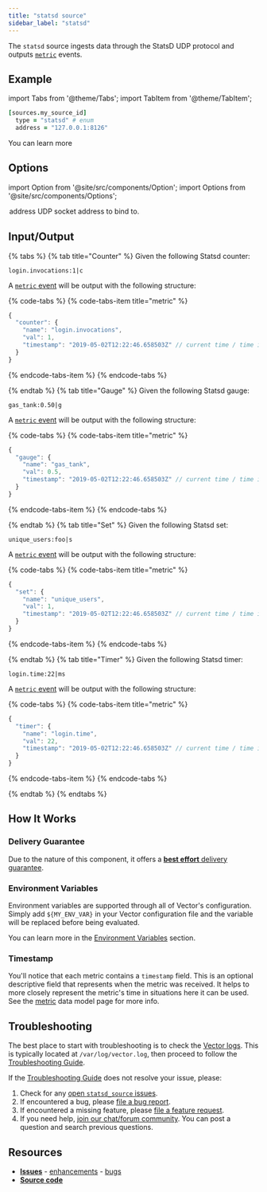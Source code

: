 ```yaml
---
title: "statsd source" 
sidebar_label: "statsd"
---
```


The `statsd` source ingests data through the StatsD UDP protocol and outputs [`metric`][docs.data-model.metric] events.

## Example

import Tabs from '@theme/Tabs';
import TabItem from '@theme/TabItem';


```coffeescript
[sources.my_source_id]
  type = "statsd" # enum
  address = "127.0.0.1:8126"
```



You can learn more

## Options

import Option from '@site/src/components/Option';
import Options from '@site/src/components/Options';

<Options filters={true}>


<Option
  defaultValue={null}
  enumValues={null}
  examples={["127.0.0.1:8126"]}
  name={"address"}
  nullable={false}
  path={null}
  relevantWhen={null}
  required={true}
  simple={true}
  type={"string"}
  unit={null}>

### address

UDP socket address to bind to.


</Option>


</Options>

## Input/Output

{% tabs %}
{% tab title="Counter" %}
Given the following Statsd counter:

```
login.invocations:1|c
```

A [`metric` event][docs.data-model.metric] will be output with the following structure:

{% code-tabs %}
{% code-tabs-item title="metric" %}
```javascript
{
  "counter": {
    "name": "login.invocations",
    "val": 1,
    "timestamp": "2019-05-02T12:22:46.658503Z" // current time / time ingested
  }
}
```
{% endcode-tabs-item %}
{% endcode-tabs %}

{% endtab %}
{% tab title="Gauge" %}
Given the following Statsd gauge:

```
gas_tank:0.50|g
```

A [`metric` event][docs.data-model.metric] will be output with the following structure:

{% code-tabs %}
{% code-tabs-item title="metric" %}
```javascript
{
  "gauge": {
    "name": "gas_tank",
    "val": 0.5,
    "timestamp": "2019-05-02T12:22:46.658503Z" // current time / time ingested
  }
}
```
{% endcode-tabs-item %}
{% endcode-tabs %}

{% endtab %}
{% tab title="Set" %}
Given the following Statsd set:

```
unique_users:foo|s
```

A [`metric` event][docs.data-model.metric] will be output with the following structure:

{% code-tabs %}
{% code-tabs-item title="metric" %}
```javascript
{
  "set": {
    "name": "unique_users",
    "val": 1,
    "timestamp": "2019-05-02T12:22:46.658503Z" // current time / time ingested
  }
}
```
{% endcode-tabs-item %}
{% endcode-tabs %}

{% endtab %}
{% tab title="Timer" %}
Given the following Statsd timer:

```
login.time:22|ms 
```

A [`metric` event][docs.data-model.metric] will be output with the following structure:

{% code-tabs %}
{% code-tabs-item title="metric" %}
```javascript
{
  "timer": {
    "name": "login.time",
    "val": 22,
    "timestamp": "2019-05-02T12:22:46.658503Z" // current time / time ingested
  }
}
```
{% endcode-tabs-item %}
{% endcode-tabs %}

{% endtab %}
{% endtabs %}

## How It Works

### Delivery Guarantee

Due to the nature of this component, it offers a
[**best effort** delivery guarantee][docs.guarantees#best-effort-delivery].

### Environment Variables

Environment variables are supported through all of Vector's configuration.
Simply add `${MY_ENV_VAR}` in your Vector configuration file and the variable
will be replaced before being evaluated.

You can learn more in the [Environment Variables][docs.configuration#environment-variables]
section.

### Timestamp

You'll notice that each metric contains a `timestamp` field. This is an optional
descriptive field that represents when the metric was received. It helps to
more closely represent the metric's time in situations here it can be used. See
the [metric][docs.data-model.metric] data model page for more info.

## Troubleshooting

The best place to start with troubleshooting is to check the
[Vector logs][docs.monitoring#logs]. This is typically located at
`/var/log/vector.log`, then proceed to follow the
[Troubleshooting Guide][docs.troubleshooting].

If the [Troubleshooting Guide][docs.troubleshooting] does not resolve your
issue, please:

1. Check for any [open `statsd_source` issues][urls.statsd_source_issues].
2. If encountered a bug, please [file a bug report][urls.new_statsd_source_bug].
3. If encountered a missing feature, please [file a feature request][urls.new_statsd_source_enhancement].
4. If you need help, [join our chat/forum community][urls.vector_chat]. You can post a question and search previous questions.

## Resources

* [**Issues**][urls.statsd_source_issues] - [enhancements][urls.statsd_source_enhancements] - [bugs][urls.statsd_source_bugs]
* [**Source code**][urls.statsd_source_source]


[docs.configuration#environment-variables]: ../../../usage/configuration#environment-variables
[docs.data-model.metric]: ../../../about/data-model/metric.md
[docs.guarantees#best-effort-delivery]: ../../../about/guarantees.md#best-effort-delivery
[docs.monitoring#logs]: ../../../usage/administration/monitoring.md#logs
[docs.troubleshooting]: ../../../usage/guides/troubleshooting.md
[urls.new_statsd_source_bug]: https://github.com/timberio/vector/issues/new?labels=source%3A+statsd&labels=Type%3A+bug
[urls.new_statsd_source_enhancement]: https://github.com/timberio/vector/issues/new?labels=source%3A+statsd&labels=Type%3A+enhancement
[urls.statsd_source_bugs]: https://github.com/timberio/vector/issues?q=is%3Aopen+is%3Aissue+label%3A%22source%3A+statsd%22+label%3A%22Type%3A+bug%22
[urls.statsd_source_enhancements]: https://github.com/timberio/vector/issues?q=is%3Aopen+is%3Aissue+label%3A%22source%3A+statsd%22+label%3A%22Type%3A+enhancement%22
[urls.statsd_source_issues]: https://github.com/timberio/vector/issues?q=is%3Aopen+is%3Aissue+label%3A%22source%3A+statsd%22
[urls.statsd_source_source]: https://github.com/timberio/vector/tree/master/src/sources/statsd/mod.rs
[urls.vector_chat]: https://chat.vector.dev
